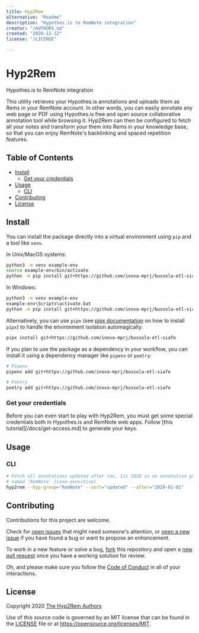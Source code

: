 ```yaml
---
title: Hyp2Rem
alternative: "Readme"
description: "Hypothes.is to RemNote integration"
creator: "/AUTHORS.md"
created: "2020-12-12"
license: "/LICENSE"

---
```


# Hyp2Rem

Hypothes.is to RemNote integration

This utility retrieves your Hypothes.is annotations and uploads them as Rems
in your RemNote account. In other words, you can easily annotate any web page
or PDF using Hypothes.is free and open source collaborative annotation tool
while browsing it. Hyp2Rem can then be configured to fetch all your notes and
transform your them into Rems in your knowledge base, so that you can enjoy
RemNote's backlinking and spaced repetition features.

## Table of Contents

- [Install](#install)
  - [Get your credentials](#get-your-credentials)
- [Usage](#usage)
  - [CLI](#cli)
- [Contributing](#contributing)
- [License](#license)

## Install

You can install the package directly into a virtual environment using  `pip`
and a tool like `venv`.

In Unix/MacOS systems:

```sh
python3 -m venv example-env
source example-env/bin/activate
python -m pip install git+https://github.com/inova-mprj/bussola-etl-siafe
```

In Windows:

```sh
python3 -m venv example-env
example-env\Scripts\activate.bat
python -m pip install git+https://github.com/inova-mprj/bussola-etl-siafe
```

Alternatively, you can use `pipx` (see [pipx documentation][pipx install] on
how to install `pipx`) to handle the environment isolation automagically:

```sh
pipx install git+https://github.com/inova-mprj/bussola-etl-siafe
```

If you plan to use the package as a dependency in your workflow, you can
install it using a dependency manager like `pipenv` or `poetry`:

```sh
# Pipenv
pipenv add git+https://github.com/inova-mprj/bussola-etl-siafe
```

```sh
# Poetry
poetry add git+https://github.com/inova-mprj/bussola-etl-siafe
```

[pipx install]: https://pipxproject.github.io/pipx/installation/

### Get your credentials

Before you can even start to play with Hyp2Rem, you must get some special
credentials both in Hypothes.is and RemNote web apps. Follow [this
tutorial][/docs/get-access.md] to generate your keys.

## Usage

### CLI

```sh
# Fetch all annotations updated after Jan, 1st 2020 in an annotation group
# named 'RemNote' (case-sensitive)
hyp2rem --hyp-group="RemNote" --sort="updated" --after="2020-01-01"
```

## Contributing

Contributions for this project are welcome.

Check for [open issues] that might need someone's attention, or [open a new
issue] if you have found a bug or want to propose an enhancement.

To work in a new feature or solve a bug, [fork] this repository and open a
[new pull request] once you have a working solution for review.

Oh, and please make sure you follow the [Code of Conduct] in all of your
interactions.

[open issues]: https://github.com/bcbernardo/hyp2rem/issues
[open a new issue]: https://github.com/bcbernardo/hyp2rem/issues/new/choose
[fork]: https://github.com/bcbernardo/hyp2rem/fork
[new Pull Request]: https://github.com/bcbernardo/hyp2rem/compare
[Code of Conduct]: https://github.com/bcbernardo/hyp2rem/CODE_OF_CONDUCT.md

## License

Copyright 2020 [The Hyp2Rem Authors](/AUTHORS.md)

Use of this source code is governed by an MIT license that can be found in the
[LICENSE](/LICENSE) file or at <https://opensource.org/licenses/MIT>.